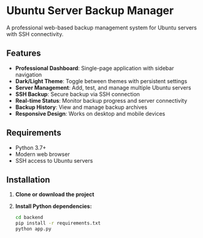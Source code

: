 # Ubuntu Server Backup Manager

A professional web-based backup management system for Ubuntu servers with SSH connectivity.

## Features

- **Professional Dashboard**: Single-page application with sidebar navigation
- **Dark/Light Theme**: Toggle between themes with persistent settings
- **Server Management**: Add, test, and manage multiple Ubuntu servers
- **SSH Backup**: Secure backup via SSH connection
- **Real-time Status**: Monitor backup progress and server connectivity
- **Backup History**: View and manage backup archives
- **Responsive Design**: Works on desktop and mobile devices

## Requirements

- Python 3.7+
- Modern web browser
- SSH access to Ubuntu servers

## Installation

1. **Clone or download the project**

2. **Install Python dependencies:**
   ```bash
   cd backend
   pip install -r requirements.txt
   python app.py